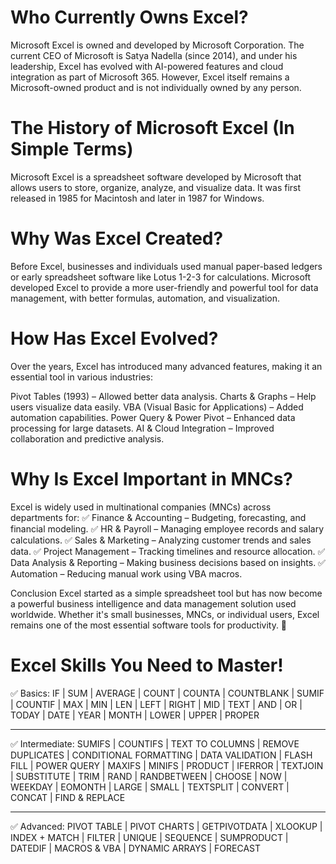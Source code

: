 # Who Currently Owns Excel?
Microsoft Excel is owned and developed by Microsoft Corporation. The current CEO of Microsoft is Satya Nadella (since 2014), and under his leadership, Excel has evolved with AI-powered features and cloud integration as part of Microsoft 365. However, Excel itself remains a Microsoft-owned product and is not individually owned by any person.

# The History of Microsoft Excel (In Simple Terms)
Microsoft Excel is a spreadsheet software developed by Microsoft that allows users to store, organize, analyze, and visualize data. It was first released in 1985 for Macintosh and later in 1987 for Windows.

# Why Was Excel Created?
Before Excel, businesses and individuals used manual paper-based ledgers or early spreadsheet software like Lotus 1-2-3 for calculations. Microsoft developed Excel to provide a more user-friendly and powerful tool for data management, with better formulas, automation, and visualization.

# How Has Excel Evolved?
Over the years, Excel has introduced many advanced features, making it an essential tool in various industries:

Pivot Tables (1993) – Allowed better data analysis.
Charts & Graphs – Help users visualize data easily.
VBA (Visual Basic for Applications) – Added automation capabilities.
Power Query & Power Pivot – Enhanced data processing for large datasets.
AI & Cloud Integration – Improved collaboration and predictive analysis.

# Why Is Excel Important in MNCs?
Excel is widely used in multinational companies (MNCs) across departments for:
✅ Finance & Accounting – Budgeting, forecasting, and financial modeling.
✅ HR & Payroll – Managing employee records and salary calculations.
✅ Sales & Marketing – Analyzing customer trends and sales data.
✅ Project Management – Tracking timelines and resource allocation.
✅ Data Analysis & Reporting – Making business decisions based on insights.
✅ Automation – Reducing manual work using VBA macros.

Conclusion
Excel started as a simple spreadsheet tool but has now become a powerful business intelligence and data management solution used worldwide. Whether it's small businesses, MNCs, or individual users, Excel remains one of the most essential software tools for productivity. 🚀

# **Excel Skills You Need to Master!**

✅ Basics:
IF | SUM | AVERAGE | COUNT | COUNTA | COUNTBLANK | SUMIF | COUNTIF | MAX | MIN | LEN | LEFT | RIGHT | MID | TEXT | AND | OR | TODAY | DATE | YEAR | MONTH | LOWER | UPPER | PROPER
________________________________________
✅ Intermediate:
SUMIFS | COUNTIFS | TEXT TO COLUMNS | REMOVE DUPLICATES | CONDITIONAL FORMATTING | DATA VALIDATION | FLASH FILL | POWER QUERY | MAXIFS | MINIFS | PRODUCT | IFERROR | TEXTJOIN | SUBSTITUTE | TRIM | RAND | RANDBETWEEN | CHOOSE | NOW | WEEKDAY | EOMONTH | LARGE | SMALL | TEXTSPLIT | CONVERT | CONCAT | FIND & REPLACE
________________________________________
✅ Advanced:
PIVOT TABLE | PIVOT CHARTS | GETPIVOTDATA | XLOOKUP | INDEX + MATCH | FILTER | UNIQUE | SEQUENCE | SUMPRODUCT | DATEDIF | MACROS & VBA | DYNAMIC ARRAYS | FORECAST






